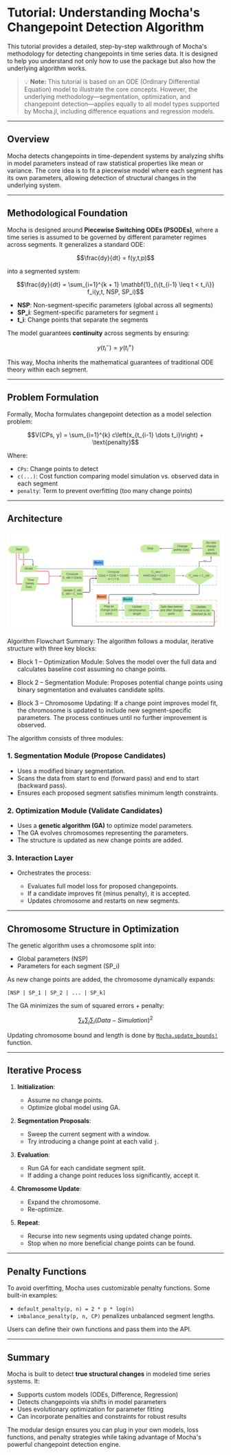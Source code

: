 # Tutorial: Understanding Mocha's Changepoint Detection Algorithm

This tutorial provides a detailed, step-by-step walkthrough of Mocha's methodology for detecting changepoints in time series data. It is designed to help you understand not only how to use the package but also how the underlying algorithm works.

> 💡 **Note:** This tutorial is based on an ODE (Ordinary Differential Equation) model to illustrate the core concepts. However, the underlying methodology—segmentation, optimization, and changepoint detection—applies equally to all model types supported by Mocha.jl, including difference equations and regression models.

---

## Overview

Mocha detects changepoints in time-dependent systems by analyzing shifts in model parameters instead of raw statistical properties like mean or variance. The core idea is to fit a piecewise model where each segment has its own parameters, allowing detection of structural changes in the underlying system.

---

## Methodological Foundation

Mocha is designed around **Piecewise Switching ODEs (PSODEs)**, where a time series is assumed to be governed by different parameter regimes across segments. It generalizes a standard ODE:

```math
\frac{dy}{dt} = f(y,t,p)
```

into a segmented system:

```math
\frac{dy}{dt} = \sum_{i=1}^{k + 1} \mathbf{1}_{\{t_{i-1} \leq t < t_i\}} f_i(y,t, NSP, SP_i)
```

* **NSP**: Non-segment-specific parameters (global across all segments)
* **SP\_i**: Segment-specific parameters for segment `i`
* **t\_i**: Change points that separate the segments

The model guarantees **continuity** across segments by ensuring:

```math
y(t_i^-) = y(t_i^+)
```

This way, Mocha inherits the mathematical guarantees of traditional ODE theory within each segment.

---

## Problem Formulation

Formally, Mocha formulates changepoint detection as a model selection problem:

```math
V(CPs, y) = \sum_{i=1}^{k} c\left(x_{t_{i-1} \dots t_i}\right) + \text{penalty}
```

Where:

* `CPs`: Change points to detect
* `c(...)`: Cost function comparing model simulation vs. observed data in each segment
* `penalty`: Term to prevent overfitting (too many change points)

---

## Architecture
![Mocha Flowchart](fig/flowchart.png)

Algorithm Flowchart Summary: The algorithm follows a modular, iterative structure with three key blocks:

* Block 1 – Optimization Module: Solves the model over the full data and calculates baseline cost assuming no change points.

* Block 2 – Segmentation Module: Proposes potential change points using binary segmentation and evaluates candidate splits.

* Block 3 – Chromosome Updating: If a change point improves model fit, the chromosome is updated to include new segment-specific parameters. The process continues until no further improvement is observed.

The algorithm consists of three modules:

### 1. Segmentation Module (Propose Candidates)

* Uses a modified binary segmentation.
* Scans the data from start to end (forward pass) and end to start (backward pass).
* Ensures each proposed segment satisfies minimum length constraints.

### 2. Optimization Module (Validate Candidates)

* Uses a **genetic algorithm (GA)** to optimize model parameters.
* The GA evolves chromosomes representing the parameters.
* The structure is updated as new change points are added.

### 3. Interaction Layer

* Orchestrates the process:

  * Evaluates full model loss for proposed changepoints.
  * If a candidate improves fit (minus penalty), it is accepted.
  * Updates chromosome and restarts on new segments.

---

## Chromosome Structure in Optimization

The genetic algorithm uses a chromosome split into:

* Global parameters (NSP)
* Parameters for each segment (SP\_i)

As new change points are added, the chromosome dynamically expands:

```text
[NSP | SP_1 | SP_2 | ... | SP_k]
```

The GA minimizes the sum of squared errors + penalty:

```math
\sum_{k}\sum_{j}\sum_{i}(Data - Simulation)^2
```

Updating chromosome bound and length is done by [`Mocha.update_bounds!`](@ref) function.

---

## Iterative Process

1. **Initialization**:

   * Assume no change points.
   * Optimize global model using GA.

2. **Segmentation Proposals**:

   * Sweep the current segment with a window.
   * Try introducing a change point at each valid `j`.

3. **Evaluation**:

   * Run GA for each candidate segment split.
   * If adding a change point reduces loss significantly, accept it.

4. **Chromosome Update**:

   * Expand the chromosome.
   * Re-optimize.

5. **Repeat**:

   * Recurse into new segments using updated change points.
   * Stop when no more beneficial change points can be found.

---

## Penalty Functions

To avoid overfitting, Mocha uses customizable penalty functions. Some built-in examples:

* `default_penalty(p, n) = 2 * p * log(n)`
* `imbalance_penalty(p, n, CP)` penalizes unbalanced segment lengths.

Users can define their own functions and pass them into the API.

---

## Summary

Mocha is built to detect **true structural changes** in modeled time series systems. It:

* Supports custom models (ODEs, Difference, Regression)
* Detects changepoints via shifts in model parameters
* Uses evolutionary optimization for parameter fitting
* Can incorporate penalties and constraints for robust results

The modular design ensures you can plug in your own models, loss functions, and penalty strategies while taking advantage of Mocha's powerful changepoint detection engine.

